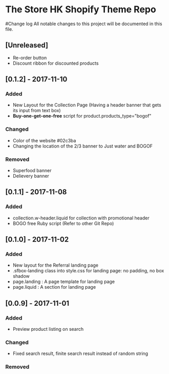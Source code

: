 # The Store HK Shopify Theme Repo
#Change log
All notable changes to this project will be documented in this file.

## [Unreleased]
- Re-order button
- Discount ribbon for discounted products

## [0.1.2] - 2017-11-10
### Added
- New Layout for the Collection Page (Having a header banner that gets its input from text box)
- **Buy-one-get-one-free** script for product.products_type="bogof"
### Changed
- Color of the website #02c3ba
- Changing the location of the 2/3 banner to Just water and BOGOF
### Removed
- Superfood banner
- Delievery banner

## [0.1.1] - 2017-11-08
### Added
- collection.w-header.liquid for collection with promotional header
- BOGO free Ruby script (Refer to other Git Repo)




## [0.1.0] - 2017-11-02
### Added
- New layout for the Referral landing page
- .sfbox-landing class into style.css for landing page: no padding, no box shadow
- page.landing : A page template for landing page
- page.liquid : A section for landing page

## [0.0.9] - 2017-11-01
### Added
- Preview product listing on search
### Changed
- Fixed search result, finite search result instead of random string
### Removed
